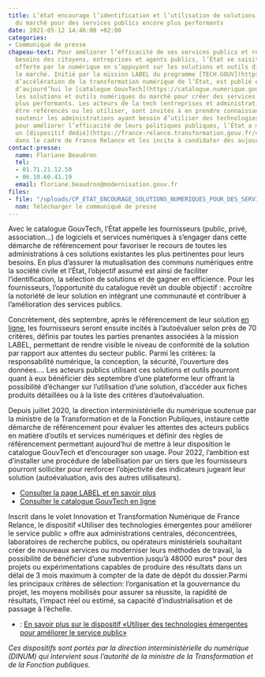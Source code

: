```yaml
---
title: L’état encourage l’identification et l’utilisation de solutions numériques
  du marché pour des services publics encore plus performants
date: 2021-05-12 14:46:00 +02:00
categories:
- Communiqué de presse
chapeau-text: Pour améliorer l’efficacité de ses services publics et répondre aux
  besoins des citoyens, entreprises et agents publics, l’État se saisit de la puissance
  offerte par le numérique en s’appuyant sur les solutions et outils disponibles sur
  le marché. Initié par la mission LABEL du programme [TECH.GOUV](https://www.numerique.gouv.fr/uploads/20200827_Plaquette_Techgouv_DINUM.pdf)
  d’accélération de la transformation numérique de l’État, est publié en ligne dès
  d’aujourd’hui le [catalogue GouvTech](https://catalogue.numerique.gouv.fr/) référençant
  les solutions et outils numériques du marché pour créer des services publics encore
  plus performants. Les acteurs de la tech (entreprises et administrations) souhaitant
  être référencés ou les utiliser, sont invités à en prendre connaissance. Afin de
  soutenir les administrations ayant besoin d’utiliser des technologies émergentes
  pour améliorer l’efficacité de leurs politiques publiques, l’État a mis en place
  un [dispositif dédié](https://france-relance.transformation.gouv.fr/c471-utiliser-des-technologies-emergentes-pour-ame)
  dans le cadre de France Relance et les incite à candidater dès aujourd’hui.
contact-presse:
  name: Floriane Beaudron
  tel:
  - 01.71.21.12.50
  - 06.10.60.41.19
  email: floriane.beaudron@modernisation.gouv.fr
files:
- file: "/uploads/CP_ETAT_ENCOURAGE_SOLUTIONS_NUMERIQUES_POUR_DES_SERVICES_PUBLICS.pdf"
  nom: Télécharger le communiqué de presse
---
```


Avec le catalogue GouvTech, l’État appelle les fournisseurs (public, privé, association…) de logiciels et services numériques à s’engager dans cette démarche de référencement pour favoriser le recours de toutes les administrations à ces solutions existantes les plus pertinentes pour leurs besoins. En plus d’assurer la mutualisation des communs numériques entre la société civile et l’État, l’objectif assumé est ainsi de faciliter l’identification, la sélection de solutions et de gagner en efficience. Pour les fournisseurs, l’opportunité du catalogue revêt un double objectif : accroître la notoriété de leur solution en intégrant une communauté et contribuer à l’amélioration des services publics.

Concrètement, dès septembre, après le référencement de leur solution [en ligne](https://www.numerique.gouv.fr/services/identifier-et-utiliser-outils-numeriques-pour-services-publics/), les fournisseurs seront ensuite incités à l’autoévaluer selon près de 70 critères, définis par toutes les parties prenantes associées à la mission LABEL, permettant de rendre visible le niveau de conformité de la solution par rapport aux attentes du secteur public. Parmi les critères: la responsabilité numérique, la conception, la sécurité, l’ouverture des données…. Les acteurs publics utilisant ces solutions et outils pourront quant à eux bénéficier dès septembre d’une plateforme leur offrant la possibilité d’échanger sur l’utilisation d’une solution, d’accéder aux fiches produits détaillées ou à la liste des critères d’autoévaluation.

Depuis juillet 2020, la direction interministérielle du numérique soutenue par la ministre de la Transformation et de la Fonction Publiques, instaure cette démarche de référencement pour évaluer les attentes des acteurs publics en matière d’outils et services numériques et définir des règles de référencement permettant aujourd’hui de mettre à leur disposition le catalogue GouvTech et d’encourager son usage. Pour 2022, l’ambition est d’installer une procédure de labellisation par un tiers que les fournisseurs pourront solliciter pour renforcer l’objectivité des indicateurs jugeant leur solution (autoévaluation, avis des autres utilisateurs).

* [Consulter la page LABEL et en savoir plus](https://www.numerique.gouv.fr/services/identifier-et-utiliser-outils-numeriques-pour-services-publics/) 
* [Consulter le catalogue GouvTech en ligne](https://catalogue.numerique.gouv.fr/)

Inscrit dans le volet Innovation et Transformation Numérique de France Relance, le dispositif «Utiliser des technologies émergentes pour améliorer le service public » offre aux administrations centrales, déconcentrées, laboratoires de recherche publics, ou opérateurs ministériels souhaitant créer de nouveaux services ou moderniser leurs méthodes de travail, la possibilité de bénéficier d’une subvention jusqu’à 48000 euros* pour des projets ou expérimentations capables de produire des résultats dans un délai de 3 mois maximum à compter de la date de dépôt du dossier.Parmi les principaux critères de sélection: l’organisation et la gouvernance du projet, les moyens mobilisés pour assurer sa réussite, la rapidité de résultats, l’impact réel ou estimé, sa capacité d’industrialisation et de passage à l’échelle.

* : [En savoir plus sur le dispositif «Utiliser des technologies émergentes pour améliorer le service public» ](https://france-relance.transformation.gouv.fr/c471-utiliser-des-technologies-emergentes-pour-ame)

*Ces dispositifs sont portés par la direction interministérielle du numérique (DINUM) qui intervient sous l’autorité de la ministre de la Transformation et de la Fonction publiques.*